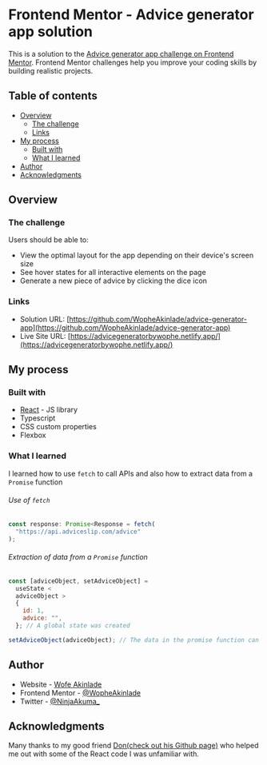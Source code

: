 # Frontend Mentor - Advice generator app solution

This is a solution to the [Advice generator app challenge on Frontend Mentor](https://www.frontendmentor.io/challenges/advice-generator-app-QdUG-13db). Frontend Mentor challenges help you improve your coding skills by building realistic projects.

## Table of contents

- [Overview](#overview)
  - [The challenge](#the-challenge)
  - [Links](#links)
- [My process](#my-process)
  - [Built with](#built-with)
  - [What I learned](#what-i-learned)
- [Author](#author)
- [Acknowledgments](#acknowledgments)

## Overview

### The challenge

Users should be able to:

- View the optimal layout for the app depending on their device's screen size
- See hover states for all interactive elements on the page
- Generate a new piece of advice by clicking the dice icon

### Links

- Solution URL: [https://github.com/WopheAkinlade/advice-generator-app](https://github.com/WopheAkinlade/advice-generator-app)
- Live Site URL: [https://advicegeneratorbywophe.netlify.app/](https://advicegeneratorbywophe.netlify.app/)

## My process

### Built with

- [React](https://reactjs.org/) - JS library
- Typescript
- CSS custom properties
- Flexbox

### What I learned

I learned how to use `fetch` to call APIs and also how to extract data from a `Promise` function

###### Use of `fetch`

```js
const response: Promise<Response = fetch(
  "https://api.adviceslip.com/advice"
);
```

###### Extraction of data from a `Promise` function

```js
const [adviceObject, setAdviceObject] =
  useState <
  adviceObject >
  {
    id: 1,
    advice: "",
  }; // A global state was created

setAdviceObject(adviceObject); // The data in the promise function can now be accessed all over App as a global state
```

## Author

- Website - [Wofe Akinlade](https://wophe1.netlify.app/)
- Frontend Mentor - [@WopheAkinlade](https://www.frontendmentor.io/profile/WopheAkinlade)
- Twitter - [@NinjaAkuma\_](https://www.twitter.com/NinjaAkuma_)

## Acknowledgments

Many thanks to my good friend [Don(check out his Github page)](https://github.com/Multimarix) who helped me out with some of the React code I was unfamiliar with.

